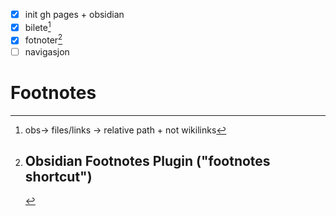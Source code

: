 - [x] init gh pages + obsidian
- [x] bilete[^2]
- [x] fotnoter[^1]
- [ ] navigasjon
# Footnotes

[^1]: # Obsidian Footnotes Plugin ("footnotes shortcut")
[^2]: obs-> files/links -> relative path + not wikilinks
